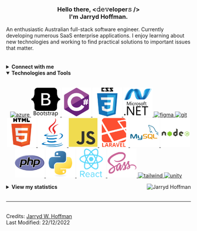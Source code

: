 <h3 align="center">Hello there,
	<𝚍𝚎𝚟eloper𝚜 />
	<br /> I'm Jarryd Hoffman.
</h3>
An enthusiastic Australian full-stack software engineer. Currently developing numerous SaaS enterprise applications. I enjoy learning about new technologies and working to find practical solutions to important issues that matter.
<br />
<br />
<br />
<details>
	<summary>
		<b>Connect with me</b>
	</summary>
	<p align="center">
		<a href="https://codepen.io/jayaitch" target="blank">
			<img align="center" src="https://raw.githubusercontent.com/rahuldkjain/github-profile-readme-generator/master/src/images/icons/Social/codepen.svg" alt="jayaitch" height="80" width="80" />
		</a>
	</p>
</details>
<details open>
	<summary>
		<b>Technologies and Tools</b>
	</summary>
  <br />
	<p align="center">
		<a href="https://azure.microsoft.com/en-in/" target="_blank" rel="noreferrer">
			<img src="https://www.vectorlogo.zone/logos/microsoft_azure/microsoft_azure-icon.svg" alt="azure" width="80" height="80" />
		</a>
		<a href="https://getbootstrap.com" target="_blank" rel="noreferrer">
			<img src="https://raw.githubusercontent.com/devicons/devicon/master/icons/bootstrap/bootstrap-plain-wordmark.svg" alt="bootstrap" width="80" height="80" />
		</a>
		<a href="https://www.w3schools.com/cs/" target="_blank" rel="noreferrer">
			<img src="https://raw.githubusercontent.com/devicons/devicon/master/icons/csharp/csharp-original.svg" alt="csharp" width="80" height="80" />
		</a>
		<a href="https://www.w3schools.com/css/" target="_blank" rel="noreferrer">
			<img src="https://raw.githubusercontent.com/devicons/devicon/master/icons/css3/css3-original-wordmark.svg" alt="css3" width="80" height="80" />
		</a>
		<a href="https://dotnet.microsoft.com/" target="_blank" rel="noreferrer">
			<img src="https://raw.githubusercontent.com/devicons/devicon/master/icons/dot-net/dot-net-original-wordmark.svg" alt="dotnet" width="80" height="80" />
		</a>
		<a href="https://www.figma.com/" target="_blank" rel="noreferrer">
			<img src="https://www.vectorlogo.zone/logos/figma/figma-icon.svg" alt="figma" width="80" height="80" />
		</a>
		<a href="https://git-scm.com/" target="_blank" rel="noreferrer">
			<img src="https://www.vectorlogo.zone/logos/git-scm/git-scm-icon.svg" alt="git" width="80" height="80" />
		</a>
		<a href="https://www.w3.org/html/" target="_blank" rel="noreferrer">
			<img src="https://raw.githubusercontent.com/devicons/devicon/master/icons/html5/html5-original-wordmark.svg" alt="html5" width="80" height="80" />
		</a>
		<a href="https://www.java.com" target="_blank" rel="noreferrer">
			<img src="https://raw.githubusercontent.com/devicons/devicon/master/icons/java/java-original.svg" alt="java" width="80" height="80" />
		</a>
		<a href="https://developer.mozilla.org/en-US/docs/Web/JavaScript" target="_blank" rel="noreferrer">
			<img src="https://raw.githubusercontent.com/devicons/devicon/master/icons/javascript/javascript-original.svg" alt="javascript" width="80" height="80" />
		</a>
		<a href="https://laravel.com/" target="_blank" rel="noreferrer">
			<img src="https://raw.githubusercontent.com/devicons/devicon/master/icons/laravel/laravel-plain-wordmark.svg" alt="laravel" width="80" height="80" />
		</a>
		<a href="https://www.mysql.com/" target="_blank" rel="noreferrer">
			<img src="https://raw.githubusercontent.com/devicons/devicon/master/icons/mysql/mysql-original-wordmark.svg" alt="mysql" width="80" height="80" />
		</a>
		<a href="https://nodejs.org" target="_blank" rel="noreferrer">
			<img src="https://raw.githubusercontent.com/devicons/devicon/master/icons/nodejs/nodejs-original-wordmark.svg" alt="nodejs" width="80" height="80" />
		</a>
		<a href="https://www.php.net" target="_blank" rel="noreferrer">
			<img src="https://raw.githubusercontent.com/devicons/devicon/master/icons/php/php-original.svg" alt="php" width="80" height="80" />
		</a>
		<a href="https://www.python.org" target="_blank" rel="noreferrer">
			<img src="https://raw.githubusercontent.com/devicons/devicon/master/icons/python/python-original.svg" alt="python" width="80" height="80" />
		</a>
		<a href="https://reactjs.org/" target="_blank" rel="noreferrer">
			<img src="https://raw.githubusercontent.com/devicons/devicon/master/icons/react/react-original-wordmark.svg" alt="react" width="80" height="80" />
		</a>
		<a href="https://sass-lang.com" target="_blank" rel="noreferrer">
			<img src="https://raw.githubusercontent.com/devicons/devicon/master/icons/sass/sass-original.svg" alt="sass" width="80" height="80" />
		</a>
		<a href="https://tailwindcss.com/" target="_blank" rel="noreferrer">
			<img src="https://www.vectorlogo.zone/logos/tailwindcss/tailwindcss-icon.svg" alt="tailwind" width="80" height="80" />
		</a>
		<a href="https://unity.com/" target="_blank" rel="noreferrer">
			<img src="https://www.vectorlogo.zone/logos/unity3d/unity3d-icon.svg" alt="unity" width="80" height="80" />
		</a>
	</p>
</details>
<details>
  <summary><b>View my statistics</b> <img align="right" src="https://komarev.com/ghpvc/?username=jarryd-w-hoffman&label=Profile%20views&color=0e75b6&style=flat" alt="Jarryd Hoffman" />
	</summary>
	<p align="center">
    <br />
		<a href="https://github.com/ryo-ma/github-profile-trophy">
			<img src="https://github-profile-trophy.vercel.app/?username=jarryd-w-hoffman" alt="jarryd-w-hoffman" />
		</a>
	</p>
	<p align="center">
		<img align="center" src="https://github-readme-stats.vercel.app/api/top-langs?username=jarryd-w-hoffman&show_icons=true&locale=en&layout=compact" alt="jarryd-w-hoffman" />
	</p>
  <div>
	<p>
    <img align="center" src="https://github-readme-stats.vercel.app/api?username=jarryd-w-hoffman&show_icons=true&locale=en" alt="jarryd-w-hoffman" />
		<img align="center" src="https://github-readme-streak-stats.herokuapp.com/?user=jarryd-w-hoffman&" alt="jarryd-w-hoffman" />
	</p>
  </div>
</details>
<br /> 

---- 

<br /> 
Credits: <a href="https://github.com/Jarryd-W-Hoffman">Jarryd W. Hoffman</a>
<br /> 
Last Modified: 22/12/2022
